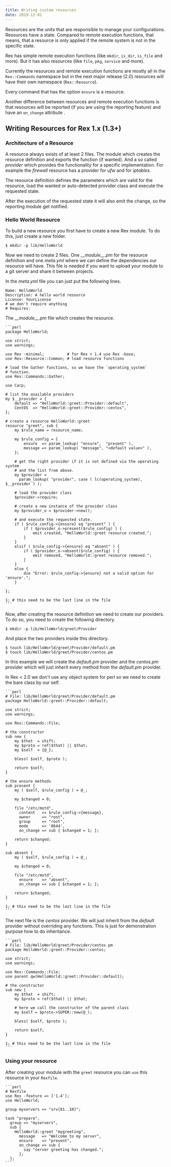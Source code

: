 ```yaml
---
title: Writing custom resources
date: 2019-12-01
---
```


Resources are the units that are responsible to manage your configurations. 
Resources have a state. Compared to remote execution functions, that means, 
that a resource is only applied if the remote system is not in the specific
state.

Rex has simple remote execution functions (like `mkdir`, `is_dir`, `is_file`
and more). But it has also resources (like `file`, `pkg`, `service` and more).

Currently the resources and remote execution functions are mostly all in the
`Rex::Commands` namespace but in the next major release (2.0) resources will
have their own namespace (`Rex::Resource`).

Every command that has the option `ensure` is a resource.

Another difference between resources and remote execution functions is that
resources will be reported (if you are using the reporting feature) and have an
`on_change` attribute .


## Writing Resources for Rex 1.x (1.3+)

### Architecture of a Resource

A resource always exists of at least 2 files. The module which creates the
resource definition and exports the function (if wanted).
And a so called *provider* which provides the functionality for a specific
implementation. For example the *firewall* resource has a provider for *ufw* 
and for *iptables*.

The resource definition defines the parameters which are valid for the resource,
load the wanted or auto-detected provider class and execute the requested 
state.

After the execution of the requested state it will also emit the change, so the
reporting module get notified.

### Hello World Resource

To build a new resource you first have to create a new Rex module. To do this,
just create a new folder.

    $ mkdir -p lib/HelloWorld

Now we need to create 2 files. One *\_\_module\_\_.pm* for the resource definition
and one *meta.yml* where we can define the dependencies our resource will have.
This file is needed if you want to upload your module to a git server and share
it between projects.

In the *meta.yml* file you can just put the following lines.

    Name: HelloWorld
    Description: A hello world resource
    License: YourLicense
    # we don't require anything
    # Requires:

The *\_\_module\_\_.pm* file which creates the resource.

    ```perl
    package HelloWorld;
    
    use strict;
    use warnings;
    
    use Rex -minimal;          # for Rex < 1.4 use Rex -base;
    use Rex::Resource::Common; # load resource functions
    
    # load the Gather functions, so we have the `operating_system`
    # function.
    use Rex::Commands::Gather;
    
    use Carp;
    
    # list the available providers
    my $__provider = {
        default => "HelloWorld::greet::Provider::default",
        CentOS  => "HelloWorld::greet::Provider::centos",
    };
    
    # create a resource HelloWorld::greet
    resource "greet", sub {
        my $rule_name = resource_name;
    
        my $rule_config = {
            ensure  => param_lookup( "ensure",  "present" ),
            message => param_lookup( "message", "<default value>" ),
        };
    
        # get the right provider if it is not defined via the operating system
        # and the list from above.
        my $provider =
          param_lookup( "provider", case ( lc(operating_system), $__provider ) );
    
        # load the provider class
        $provider->require;
    
        # create a new instance of the provider class
        my $provider_o = $provider->new();
    
        # and execute the requested state.
        if ( $rule_config->{ensure} eq "present" ) {
            if ( $provider_o->present($rule_config) ) {
                emit created, "HelloWorld::greet resource created.";
            }
        }
        elsif ( $rule_config->{ensure} eq "absent" ) {
            if ( $provider_o->absent($rule_config) ) {
                emit removed, "HelloWorld::greet resource removed.";
            }
        }
        else {
            die "Error: $rule_config->{ensure} not a valid option for 'ensure'.";
        }
    
    };
    
    1; # this need to be the last line in the file
    ```

Now, after creating the resource definition we need to create our providers.
To do so, you need to create the following directory.

    $ mkdir -p lib/HelloWorld/greet/Provider

And place the two providers inside this directory.

    $ touch lib/HelloWorld/greet/Provider/default.pm
    $ touch lib/HelloWorld/greet/Provider/centos.pm

In this example we will create the *default.pm* provider and the *centos.pm*
provider which will just inherit every method from the *default.pm* provider.

In Rex < 2.0 we don't use any object system for perl so we need to create the
bare class by our self.

    ```perl
    # File: lib/HelloWorld/greet/Provider/default.pm
    package HelloWorld::greet::Provider::default;
    
    use strict;
    use warnings;
    
    use Rex::Commands::File;
    
    # the constructor
    sub new {
        my $that  = shift;
        my $proto = ref($that) || $that;
        my $self  = {@_};
    
        bless( $self, $proto );
    
        return $self;
    }
    
    # the ensure methods
    sub present {
        my ( $self, $rule_config ) = @_;
    
        my $changed = 0;
    
        file "/etc/motd",
          content   => $rule_config->{message},
          owner     => "root",
          group     => "root",
          mode      => '0644',
          on_change => sub { $changed = 1; };
    
        return $changed;
    }
    
    sub absent {
        my ( $self, $rule_config ) = @_;
    
        my $changed = 0;
    
        file "/etc/motd",
          ensure    => "absent",
          on_change => sub { $changed = 1; };
    
        return $changed;
    }
    
    1; # this need to be the last line in the file
    ```

The next file is the *centos* provider. We will just inherit from the *default*
provider without overriding any functions. This is just for demonstration 
purpose how to do inheritance.

    ```perl
    # File: lib/HelloWorld/greet/Provider/centos.pm
    package HelloWorld::greet::Provider::centos;
    
    use strict;
    use warnings;
    
    use Rex::Commands::File;
    use parent qw(HelloWorld::greet::Provider::default);
    
    # the constructor
    sub new {
        my $that  = shift;
        my $proto = ref($that) || $that;
    
        # here we call the constructor of the parent class
        my $self = $proto->SUPER::new(@_);
    
        bless( $self, $proto );
    
        return $self;
    }
    
    1; # this need to be the last line in the file
    ```


### Using your resource

After creating your module with the `greet` resource you can `use` this 
resource in your `Rexfile`.

    ```perl
    # Rexfile
    use Rex -feature => ['1.4'];
    use HelloWorld;
    
    group myservers => "srv[01..10]";
    
    task "prepare",
      group => "myservers",
      sub {
        HelloWorld::greet "mygreeting",
          message   => "Welcome to my server",
          ensure    => "present",
          on_change => sub {
            say "server greeting has changed.";
          };
      };
    ```

